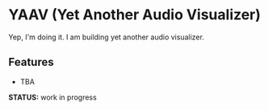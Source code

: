 # YAAV (Yet Another Audio Visualizer)

Yep, I'm doing it. I am building yet another audio visualizer.

## Features

* TBA

**STATUS:** work in progress
